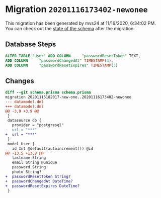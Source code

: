# Migration `20201116173402-newonee`

This migration has been generated by mvs24 at 11/16/2020, 6:34:02 PM.
You can check out the [state of the schema](./schema.prisma) after the migration.

## Database Steps

```sql
ALTER TABLE "User" ADD COLUMN     "passwordResetToken" TEXT,
ADD COLUMN     "passwordChangedAt" TIMESTAMP(3),
ADD COLUMN     "passwordResetExpires" TIMESTAMP(3)
```

## Changes

```diff
diff --git schema.prisma schema.prisma
migration 20201115182017-new-one..20201116173402-newonee
--- datamodel.dml
+++ datamodel.dml
@@ -3,9 +3,9 @@
 }
 datasource db {
   provider = "postgresql"
-  url = "***"
+  url = "***"
 }
 model User {
   id Int @default(autoincrement()) @id
@@ -13,5 +13,8 @@
   lastname String
   email String @unique
   password String 
   photo String?
+  passwordResetToken String?
+  passwordChangedAt DateTime?
+  passwordResetExpires DateTime?
 }
```


